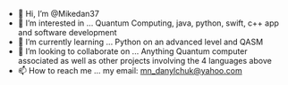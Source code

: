 - 👋 Hi, I’m @Mikedan37
- 👀 I’m interested in ... Quantum Computing, java, python, swift, c++ app and software development 
- 🌱 I’m currently learning ... Python on an advanced level and QASM
- 💞️ I’m looking to collaborate on ... Anything Quantum computer associated as well as other projects involving the 4 languages above
- 📫 How to reach me ... my email: mn_danylchuk@yahoo.com

<!---
Mikedan37/Mikedan37 is a ✨ special ✨ repository because its `README.md` (this file) appears on your GitHub profile.
You can click the Preview link to take a look at your changes.
--->
